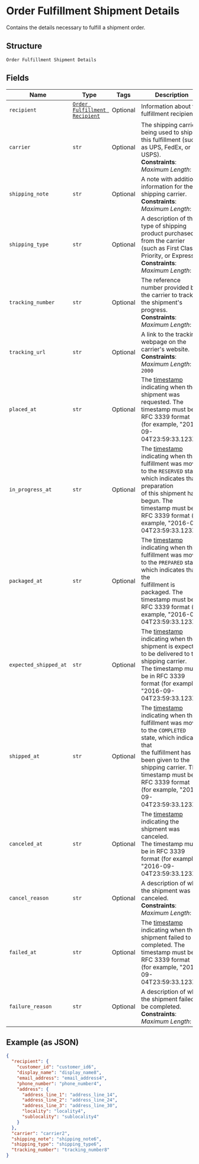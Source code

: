 
# Order Fulfillment Shipment Details

Contains the details necessary to fulfill a shipment order.

## Structure

`Order Fulfillment Shipment Details`

## Fields

| Name | Type | Tags | Description |
|  --- | --- | --- | --- |
| `recipient` | [`Order Fulfillment Recipient`](../../doc/models/order-fulfillment-recipient.md) | Optional | Information about the fulfillment recipient. |
| `carrier` | `str` | Optional | The shipping carrier being used to ship this fulfillment (such as UPS, FedEx, or USPS).<br>**Constraints**: *Maximum Length*: `50` |
| `shipping_note` | `str` | Optional | A note with additional information for the shipping carrier.<br>**Constraints**: *Maximum Length*: `500` |
| `shipping_type` | `str` | Optional | A description of the type of shipping product purchased from the carrier<br>(such as First Class, Priority, or Express).<br>**Constraints**: *Maximum Length*: `50` |
| `tracking_number` | `str` | Optional | The reference number provided by the carrier to track the shipment's progress.<br>**Constraints**: *Maximum Length*: `100` |
| `tracking_url` | `str` | Optional | A link to the tracking webpage on the carrier's website.<br>**Constraints**: *Maximum Length*: `2000` |
| `placed_at` | `str` | Optional | The [timestamp](https://developer.squareup.com/docs/build-basics/working-with-dates)<br>indicating when the shipment was requested. The timestamp must be in RFC 3339 format<br>(for example, "2016-09-04T23:59:33.123Z"). |
| `in_progress_at` | `str` | Optional | The [timestamp](https://developer.squareup.com/docs/build-basics/working-with-dates)<br>indicating when this fulfillment was moved to the `RESERVED` state, which  indicates that preparation<br>of this shipment has begun. The timestamp must be in RFC 3339 format (for example, "2016-09-04T23:59:33.123Z"). |
| `packaged_at` | `str` | Optional | The [timestamp](https://developer.squareup.com/docs/build-basics/working-with-dates)<br>indicating when this fulfillment was moved to the `PREPARED` state, which indicates that the<br>fulfillment is packaged. The timestamp must be in RFC 3339 format (for example, "2016-09-04T23:59:33.123Z"). |
| `expected_shipped_at` | `str` | Optional | The [timestamp](https://developer.squareup.com/docs/build-basics/working-with-dates)<br>indicating when the shipment is expected to be delivered to the shipping carrier.<br>The timestamp must be in RFC 3339 format (for example, "2016-09-04T23:59:33.123Z"). |
| `shipped_at` | `str` | Optional | The [timestamp](https://developer.squareup.com/docs/build-basics/working-with-dates)<br>indicating when this fulfillment was moved to the `COMPLETED` state, which indicates that<br>the fulfillment has been given to the shipping carrier. The timestamp must be in RFC 3339 format<br>(for example, "2016-09-04T23:59:33.123Z"). |
| `canceled_at` | `str` | Optional | The [timestamp](https://developer.squareup.com/docs/build-basics/working-with-dates)<br>indicating the shipment was canceled.<br>The timestamp must be in RFC 3339 format (for example, "2016-09-04T23:59:33.123Z"). |
| `cancel_reason` | `str` | Optional | A description of why the shipment was canceled.<br>**Constraints**: *Maximum Length*: `100` |
| `failed_at` | `str` | Optional | The [timestamp](https://developer.squareup.com/docs/build-basics/working-with-dates)<br>indicating when the shipment failed to be completed. The timestamp must be in RFC 3339 format<br>(for example, "2016-09-04T23:59:33.123Z"). |
| `failure_reason` | `str` | Optional | A description of why the shipment failed to be completed.<br>**Constraints**: *Maximum Length*: `100` |

## Example (as JSON)

```json
{
  "recipient": {
    "customer_id": "customer_id6",
    "display_name": "display_name8",
    "email_address": "email_address4",
    "phone_number": "phone_number4",
    "address": {
      "address_line_1": "address_line_14",
      "address_line_2": "address_line_24",
      "address_line_3": "address_line_30",
      "locality": "locality4",
      "sublocality": "sublocality4"
    }
  },
  "carrier": "carrier2",
  "shipping_note": "shipping_note6",
  "shipping_type": "shipping_type6",
  "tracking_number": "tracking_number8"
}
```

